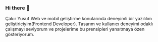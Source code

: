 ### Hi there 👋

Çakır Yusuf
Web ve mobil geliştirme konularında deneyimli bir yazılılım geliştiriciyim(Frontend Developer).
Tasarım ve kullanıcı deneyimi odaklı çalışmayı seviyorum ve projelerime bu prensipleri yansıtmaya özen gösteriyorum.
